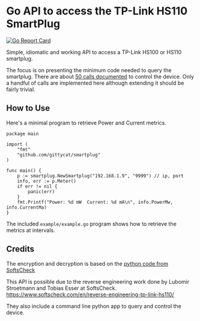 # Go API to access the TP-Link HS110 SmartPlug
[![Go Report Card](https://goreportcard.com/badge/github.com/gittycat/smartplug)](https://goreportcard.com/report/github.com/gittycat/smartplug)


Simple, idiomatic and working API to access a TP-Link HS100 or HS110 smartplug. 

The focus is on presenting the minimum code needed to query the smartplug. There are about 
[50 calls documented](https://github.com/softScheck/tplink-smartplug/blob/master/tplink-smarthome-commands.txt) to control the device. Only a handful of calls are 
implemented here although extending it should be fairly trivial.

## How to Use

Here's a minimal program to retrieve Power and Current metrics.

```
package main

import (
    "fmt"
    "github.com/gittycat/smartplug"
)

func main() {
    p := smartplug.NewSmartplug("192.168.1.9", "9999") // ip, port
    info, err := p.Meter()
    if err != nil {
        panic(err)
    }
    fmt.Printf("Power: %d mW  Current: %d mA\n", info.PowerMw, info.CurrentMa)
}
```

The included `example/example.go` program shows how to retrieve the metrics at intervals.



## Credits
The encryption and decryption is based on the [python code from SoftsCheck](https://github.com/softScheck/tplink-smartplug)

This API is possible due to the reverse engineering work done
by Lubomir Stroetmann and Tobias Esser at SoftsCheck.
https://www.softscheck.com/en/reverse-engineering-tp-link-hs110/

They also include a command line python app to query and control the device.
